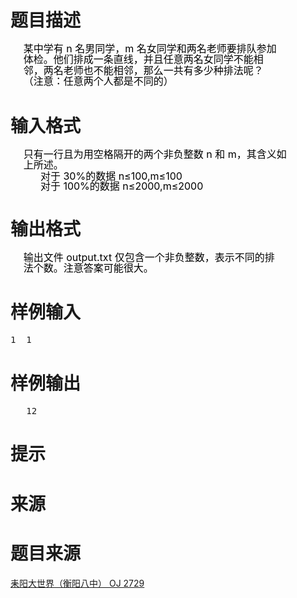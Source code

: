 

# 题目描述


<div class="content">
<div style="margin:0cm 51.9pt 0pt 15.55pt;line-height:13pt;" align="left">
<span style="font-size:medium;"><span style="color:black;">某中学有 n </span><span style="color:black;">名男同学，</span><span style="color:black;">m </span><span style="color:black;">名女同学和两名老师要排队参加体检。他们排成一条直线，并且</span><span style="color:black;">任意两名女同学不能相邻，两名老师也不能相邻，那么一共有多少种排法呢？（注意：任意两个人都是不同的）</span></span> 
</div>
<div style="margin:0cm -1.1pt 0pt 0cm;line-height:1pt;" align="left">
<span style="font-size:medium;"><span style="color:black;"> </span></span> 
</div>
</div>

# 输入格式


<div class="content">
<div style="margin:0.75pt 45.4pt 0pt 15.55pt;line-height:13pt;" align="left">
<span style="font-size:medium;"><span style="color:black;">只有一行且为用空格隔开的两个非负整数</span><span style="color:black;"> n </span><span style="color:black;">和</span><span style="color:black;"> m</span><span style="color:black;">，其含义如上所述。</span></span> 
</div>
<div style="margin:0cm -1.1pt 0pt 0cm;line-height:1pt;" align="left">
<span style="font-size:medium;"><span style="color:black;"> </span></span> 
</div>
<div style="margin:0cm -1.1pt 0pt 35.95pt;line-height:11.25pt;" align="left">
<span style="font-size:medium;"><span style="color:black;">对于 30%</span><span style="color:black;">的数据 n≤100,m≤100 </span></span> 
</div>
<div style="margin:0cm -1.1pt 0pt 0cm;line-height:1pt;" align="left">
<span style="font-size:medium;"><span style="color:black;"> </span></span> 
</div>
<div style="margin:0cm -1.1pt 0pt 35.95pt;line-height:11.25pt;" align="left">
<span style="font-size:medium;"><span style="color:black;">对于 100%</span><span style="color:black;">的数据 n≤2000,m≤2000 </span></span> 
</div>
</div>

# 输出格式


<div class="content">
<div style="margin:0cm 51.9pt 0pt 15.55pt;line-height:13pt;" align="left">
<span style="font-size:medium;"><span style="color:black;">输出文件 output.txt </span><span style="color:black;">仅包含一个非负整数，表示不同的排法个数。注意答案可能很大。</span></span> 
</div>
</div>

# 样例输入


<pre>1  1        </pre>

# 样例输出


<pre>   12</pre>

# 提示


<div class="content">

# 来源


<div class="content">

# 题目来源


<a href="http://www.lydsy.com/JudgeOnline/problem.php?id=2729">耒阳大世界（衡阳八中） OJ 2729</a>
